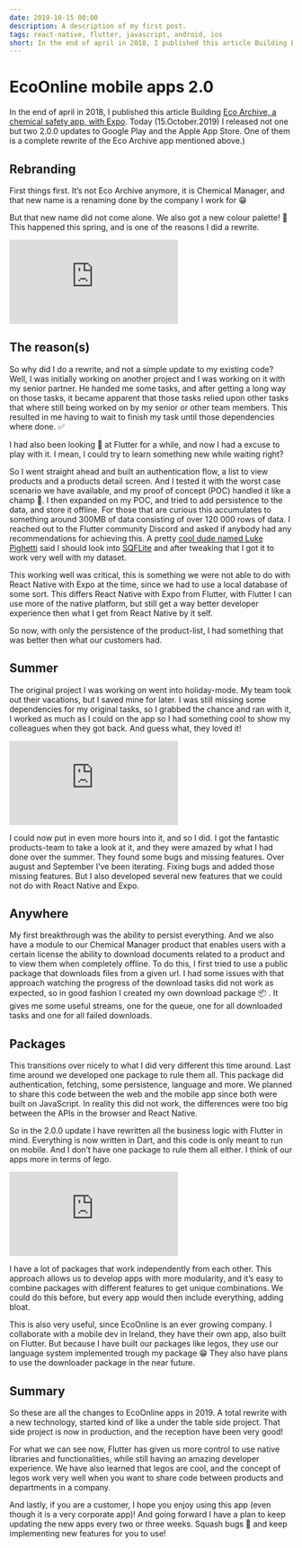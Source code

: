 ```yaml
---
date: 2019-10-15 00:00
description: A description of my first post.
tags: react-native, flutter, javascript, android, ios
short: In the end of april in 2018, I published this article Building Eco Archive, a chemical safety app, with Expo
---
```

# EcoOnline mobile apps 2.0

In the end of april in 2018, I published this article Building [Eco Archive, a chemical safety app, with Expo](https://blog.expo.io/building-eco-archive-a-chemical-inventory-app-built-with-expo-eb0708c31cc8). Today (15.October.2019) I released not one but two 2.0.0 updates to Google Play and the Apple App Store. One of them is a complete rewrite of the Eco Archive app mentioned above.)

## Rebranding

First things first. It’s not Eco Archive anymore, it is Chemical Manager, and that new name is a renaming done by the company I work for 😁

But that new name did not come alone. We also got a new colour palette! 🎨 This happened this spring, and is one of the reasons I did a rewrite.

 <iframe src="https://medium.com/media/e41a74370aa087a2d98f57807cc19e1b" frameborder=0></iframe>

## The reason(s)

So why did I do a rewrite, and not a simple update to my existing code? Well, I was initially working on another project and I was working on it with my senior partner. He handed me some tasks, and after getting a long way on those tasks, it became apparent that those tasks relied upon other tasks that where still being worked on by my senior or other team members. This resulted in me having to wait to finish my task until those dependencies where done. ✅

I had also been looking 👀 at Flutter for a while, and now I had a excuse to play with it. I mean, I could try to learn something new while waiting right?

So I went straight ahead and built an authentication flow, a list to view products and a products detail screen. And I tested it with the worst case scenario we have available, and my proof of concept (POC) handled it like a champ 🏅. I then expanded on my POC, and tried to add persistence to the data, and store it offline. For those that are curious this accumulates to something around 300MB of data consisting of over 120 000 rows of data. I reached out to the Flutter community Discord and asked if anybody had any recommendations for achieving this. A pretty [cool dude named Luke Pighetti](https://medium.com/@lukepighetti) said I should look into [SQFLite](https://pub.dev/packages/sqflite) and after tweaking that I got it to work very well with my dataset.

This working well was critical, this is something we were not able to do with React Native with Expo at the time, since we had to use a local database of some sort. This differs React Native with Expo from Flutter, with Flutter I can use more of the native platform, but still get a way better developer experience then what I get from React Native by it self.

So now, with only the persistence of the product-list, I had something that was better then what our customers had.

## Summer

The original project I was working on went into holiday-mode. My team took out their vacations, but I saved mine for later. I was still missing some dependencies for my original tasks, so I grabbed the chance and ran with it, I worked as much as I could on the app so I had something cool to show my colleagues when they got back. And guess what, they loved it!

 <iframe src="https://medium.com/media/f6840ec4e7a86757add7da15497a6515" frameborder=0></iframe>

I could now put in even more hours into it, and so I did. I got the fantastic products-team to take a look at it, and they were amazed by what I had done over the summer. They found some bugs and missing features. Over august and September I’ve been iterating. Fixing bugs and added those missing features. But I also developed several new features that we could not do with React Native and Expo.

## Anywhere

My first breakthrough was the ability to persist everything. And we also have a module to our Chemical Manager product that enables users with a certain license the ability to download documents related to a product and to view them when completely offline. To do this, I first tried to use a public package that downloads files from a given url. I had some issues with that approach watching the progress of the download tasks did not work as expected, so in good fashion I created my own download package 📦 . It gives me some useful streams, one for the queue, one for all downloaded tasks and one for all failed downloads.

## Packages

This transitions over nicely to what I did very different this time around. Last time around we developed one package to rule them all. This package did authentication, fetching, some persistence, language and more. We planned to share this code between the web and the mobile app since both were built on JavaScript. In reality this did not work, the differences were too big between the APIs in the browser and React Native.

So in the 2.0.0 update I have rewritten all the business logic with Flutter in mind. Everything is now written in Dart, and this code is only meant to run on mobile. And I don’t have one package to rule them all either. I think of our apps more in terms of lego.

 <iframe src="https://medium.com/media/e831d372549517830cd6c8f2bcbb2120" frameborder=0></iframe>

I have a lot of packages that work independently from each other. This approach allows us to develop apps with more modularity, and it’s easy to combine packages with different features to get unique combinations. We could do this before, but every app would then include everything, adding bloat.

This is also very useful, since EcoOnline is an ever growing company. I collaborate with a mobile dev in Ireland, they have their own app, also built on Flutter. But because I have built our packages like legos, they use our language system implemented trough my package 😁 They also have plans to use the downloader package in the near future.

## Summary

So these are all the changes to EcoOnline apps in 2019. A total rewrite with a new technology, started kind of like a under the table side project. That side project is now in production, and the reception have been very good!

For what we can see now, Flutter has given us more control to use native libraries and functionalities, while still having an amazing developer experience. We have also learned that legos are cool, and the concept of legos work very well when you want to share code between products and departments in a company.

And lastly, if you are a customer, I hope you enjoy using this app (even though it is a very corporate app)! And going forward I have a plan to keep updating the new apps every two or three weeks. Squash bugs 🐛 and keep implementing new features for you to use!

